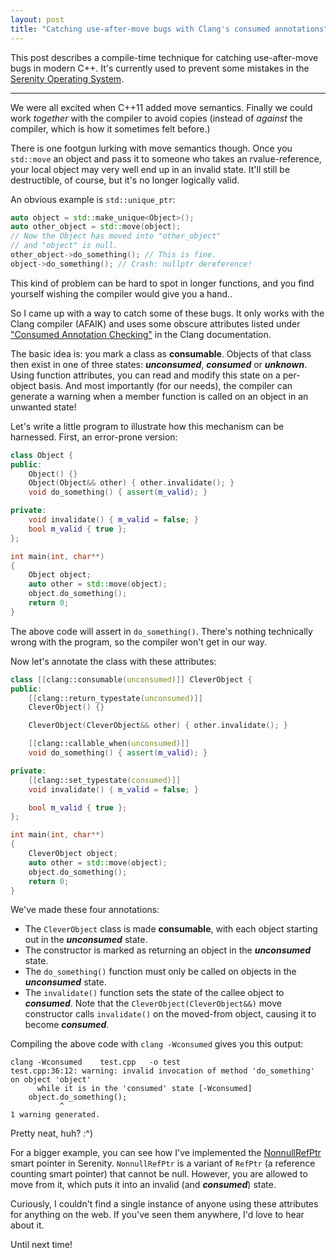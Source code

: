 ```yaml
---
layout: post
title: "Catching use-after-move bugs with Clang's consumed annotations"
---
```


This post describes a compile-time technique for catching use-after-move bugs in modern C++. It's currently used to prevent some mistakes in the [Serenity Operating System](https://github.com/SerenityOS/serenity).

---

We were all excited when C++11 added move semantics. Finally we could work *together* with the compiler to avoid copies (instead of *against* the compiler, which is how it sometimes felt before.)

There is one footgun lurking with move semantics though. Once you `std::move` an object and pass it to someone who takes an rvalue-reference, your local object may very well end up in an invalid state. It'll still be destructible, of course, but it's no longer logically valid.

An obvious example is `std::unique_ptr`:

```cpp
auto object = std::make_unique<Object>();
auto other_object = std::move(object);
// Now the Object has moved into "other_object"
// and "object" is null.
other_object->do_something(); // This is fine.
object->do_something(); // Crash: nullptr dereference!
```

This kind of problem can be hard to spot in longer functions, and you find yourself wishing the compiler would give you a hand..
 
So I came up with a way to catch some of these bugs. It only works with the Clang compiler (AFAIK) and uses some obscure attributes listed under ["Consumed Annotation Checking"](https://clang.llvm.org/docs/AttributeReference.html#consumed-annotation-checking) in the Clang documentation.

The basic idea is: you mark a class as **consumable**. Objects of that class then exist in one of three states: ***unconsumed***, ***consumed*** or ***unknown***. Using function attributes, you can read and modify this state on a per-object basis. And most importantly (for our needs), the compiler can generate a warning when a member function is called on an object in an unwanted state!

Let's write a little program to illustrate how this mechanism can be harnessed. First, an error-prone version:

```cpp
class Object {
public:
    Object() {}
    Object(Object&& other) { other.invalidate(); }
    void do_something() { assert(m_valid); }

private:
    void invalidate() { m_valid = false; }
    bool m_valid { true };
};

int main(int, char**)
{
    Object object;
    auto other = std::move(object);
    object.do_something();
    return 0;
}
```

The above code will assert in `do_something()`. There's nothing technically wrong with the program, so the compiler won't get in our way.

Now let's annotate the class with these attributes:

```cpp
class [[clang::consumable(unconsumed)]] CleverObject {
public:
    [[clang::return_typestate(unconsumed)]]
    CleverObject() {}

    CleverObject(CleverObject&& other) { other.invalidate(); }

    [[clang::callable_when(unconsumed)]]
    void do_something() { assert(m_valid); }

private:
    [[clang::set_typestate(consumed)]]
    void invalidate() { m_valid = false; }

    bool m_valid { true };
};

int main(int, char**)
{
    CleverObject object;
    auto other = std::move(object);
    object.do_something();
    return 0;
}
```

We've made these four annotations:

* The `CleverObject` class is made **consumable**, with each object starting out in the ***unconsumed*** state.
* The constructor is marked as returning an object in the ***unconsumed*** state.
* The `do_something()` function  must only be called on objects in the ***unconsumed*** state.
* The `invalidate()` function sets the state of the callee object to ***consumed***. Note that the `CleverObject(CleverObject&&)` move constructor calls `invalidate()` on the moved-from object, causing it to become ***consumed***.


Compiling the above code with `clang -Wconsumed` gives you this output:

```
clang -Wconsumed    test.cpp   -o test
test.cpp:36:12: warning: invalid invocation of method 'do_something' on object 'object'
      while it is in the 'consumed' state [-Wconsumed]
    object.do_something();
           ^
1 warning generated.
```

Pretty neat, huh? :^)

For a bigger example, you can see how I've implemented the [NonnullRefPtr](https://github.com/SerenityOS/serenity/blob/master/AK/NonnullRefPtr.h) smart pointer in Serenity. `NonnullRefPtr` is a variant of `RefPtr` (a reference counting smart pointer) that cannot be null. However, you are allowed to move from it, which puts it into an invalid (and ***consumed***) state.

Curiously, I couldn't find a single instance of anyone using these attributes for anything on the web. If you've seen them anywhere, I'd love to hear about it.

Until next time!
